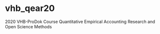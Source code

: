 # vhb_qear20
2020 VHB-ProDok Course Quantitative Empirical Accounting Research and Open Science Methods
